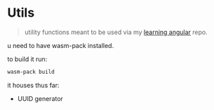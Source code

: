 # Utils

> utility functions meant to be used via my [learning angular](https://github.com/CanaanGM/ANg-Utils) repo.

u need to have wasm-pack installed.

to build it run:

```bash
wasm-pack build
```

it houses thus far:
- UUID generator